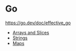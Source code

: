 # Go
https://go.dev/doc/effective_go
- [Arrays and Slices](Notes/Arrays%20and%20Slices.md)
- [Strings](Notes/Strings.md)
- [Maps](Notes/Maps.md)
